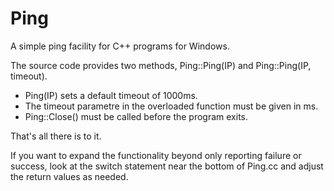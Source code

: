 # Ping
A simple ping facility for C++ programs for Windows.

The source code provides two methods, Ping::Ping(IP) and Ping::Ping(IP, timeout).
- Ping(IP) sets a default timeout of 1000ms.
- The timeout parametre in the overloaded function must be given in ms.
- Ping::Close() must be called before the program exits.

That's all there is to it.

If you want to expand the functionality beyond only reporting failure or success, look at the switch statement near the bottom of Ping.cc and adjust the return values as needed.

